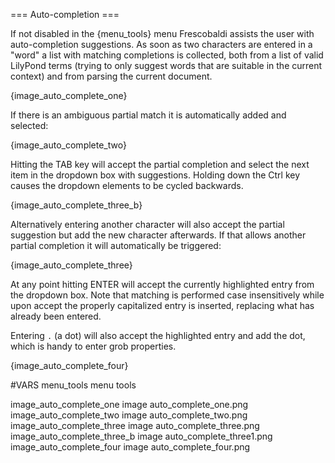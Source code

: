 === Auto-completion ===

If not disabled in the {menu_tools} menu Frescobaldi assists the user with
auto-completion suggestions. As soon as two characters are entered in a
"word" a list with matching completions is collected, both from a list of
valid LilyPond terms (trying to only suggest words that are suitable in the
current context) and from parsing the current document.

{image_auto_complete_one}

If there is an ambiguous partial match it is automatically added and selected:

{image_auto_complete_two}

Hitting the TAB key will accept the partial completion and select the next
item in the dropdown box with suggestions. Holding down the Ctrl key causes
the dropdown elements to be cycled backwards.

{image_auto_complete_three_b}

Alternatively entering another character will also accept the partial suggestion
but add the new character afterwards. If that allows another partial completion
it will automatically be triggered:

{image_auto_complete_three}

At any point hitting ENTER will accept the currently highlighted entry from the
dropdown box. Note that matching is performed case insensitively while upon
accept the properly capitalized entry is inserted, replacing what has already
been entered.

Entering `.` (a dot) will also accept the highlighted entry and add the dot,
which is handy to enter grob properties.

{image_auto_complete_four}

#VARS
menu_tools menu tools

image_auto_complete_one image auto_complete_one.png
image_auto_complete_two image auto_complete_two.png
image_auto_complete_three image auto_complete_three.png
image_auto_complete_three_b image auto_complete_three1.png
image_auto_complete_four image auto_complete_four.png
